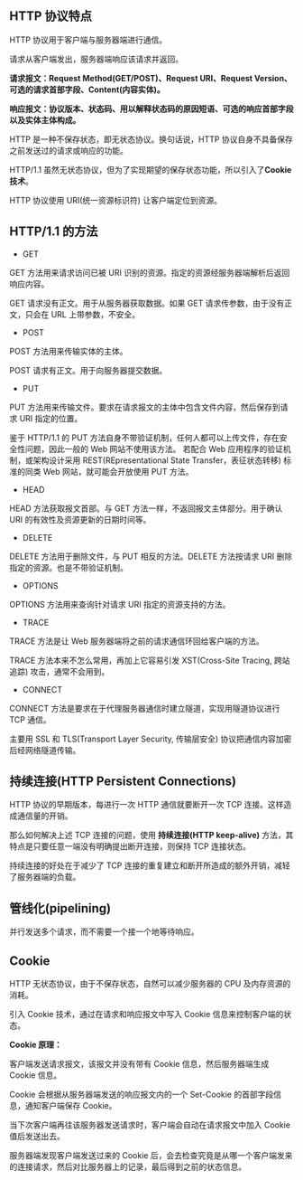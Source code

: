 ## HTTP 协议特点

HTTP 协议用于客户端与服务器端进行通信。

请求从客户端发出，服务器端响应该请求并返回。

**请求报文：Request Method(GET/POST)、Request URI、Request Version、可选的请求首部字段、Content(内容实体)。**

**响应报文：协议版本、状态码、用以解释状态码的原因短语、可选的响应首部字段以及实体主体构成。**

HTTP 是一种不保存状态，即无状态协议。换句话说，HTTP 协议自身不具备保存之前发送过的请求或响应的功能。

HTTP/1.1 虽然无状态协议，但为了实现期望的保存状态功能，所以引入了**Cookie 技术**。

HTTP 协议使用 URI(统一资源标识符) 让客户端定位到资源。

## HTTP/1.1 的方法

* GET

GET 方法用来请求访问已被 URI 识别的资源。指定的资源经服务器端解析后返回响应内容。

GET 请求没有正文。用于从服务器获取数据。如果 GET 请求传参数，由于没有正文，只会在 URL 上带参数，不安全。

* POST

POST 方法用来传输实体的主体。

POST 请求有正文。用于向服务器提交数据。

* PUT

PUT 方法用来传输文件。要求在请求报文的主体中包含文件内容，然后保存到请求 URI 指定的位置。

鉴于 HTTP/1.1 的 PUT 方法自身不带验证机制，任何人都可以上传文件，存在安全性问题，因此一般的 Web 网站不使用该方法。
若配合 Web 应用程序的验证机制，或架构设计采用 REST(REpresentational State Transfer，表征状态转移) 标准的同类 Web 网站，就可能会开放使用 PUT 方法。

* HEAD

HEAD 方法获取报文首部。与 GET 方法一样，不返回报文主体部分。用于确认 URI 的有效性及资源更新的日期时间等。

* DELETE

DELETE 方法用于删除文件，与 PUT 相反的方法。DELETE 方法按请求 URI 删除指定的资源。也是不带验证机制。

* OPTIONS

OPTIONS 方法用来查询针对请求 URI 指定的资源支持的方法。

* TRACE

TRACE 方法是让 Web 服务器端将之前的请求通信环回给客户端的方法。

TRACE 方法本来不怎么常用，再加上它容易引发 XST(Cross-Site Tracing, 跨站追踪) 攻击，通常不会用到。

* CONNECT

CONNECT 方法是要求在于代理服务器通信时建立隧道，实现用隧道协议进行 TCP 通信。

主要用 SSL 和 TLS(Transport Layer Security, 传输层安全) 协议把通信内容加密后经网络隧道传输。

## 持续连接(HTTP Persistent Connections)

HTTP 协议的早期版本，每进行一次 HTTP 通信就要断开一次 TCP 连接。这样造成通信量的开销。

那么如何解决上述 TCP 连接的问题，使用 **持续连接(HTTP keep-alive)** 方法，其特点是只要任意一端没有明确提出断开连接，则保持 TCP 连接状态。

持续连接的好处在于减少了 TCP 连接的重复建立和断开所造成的额外开销，减轻了服务器端的负载。

## 管线化(pipelining)

并行发送多个请求，而不需要一个接一个地等待响应。

## Cookie

HTTP 无状态协议，由于不保存状态，自然可以减少服务器的 CPU 及内存资源的消耗。

引入 Cookie 技术，通过在请求和响应报文中写入 Cookie 信息来控制客户端的状态。

**Cookie 原理：**

客户端发送请求报文，该报文并没有带有 Cookie 信息，然后服务器端生成 Cookie 信息。

Cookie 会根据从服务器端发送的响应报文内的一个 Set-Cookie 的首部字段信息，通知客户端保存 Cookie。

当下次客户端再往该服务器发送请求时，客户端会自动在请求报文中加入 Cookie 值后发送出去。

服务器端发现客户端发送过来的 Cookie 后，会去检查究竟是从哪一个客户端发来的连接请求，然后对比服务器上的记录，最后得到之前的状态信息。




